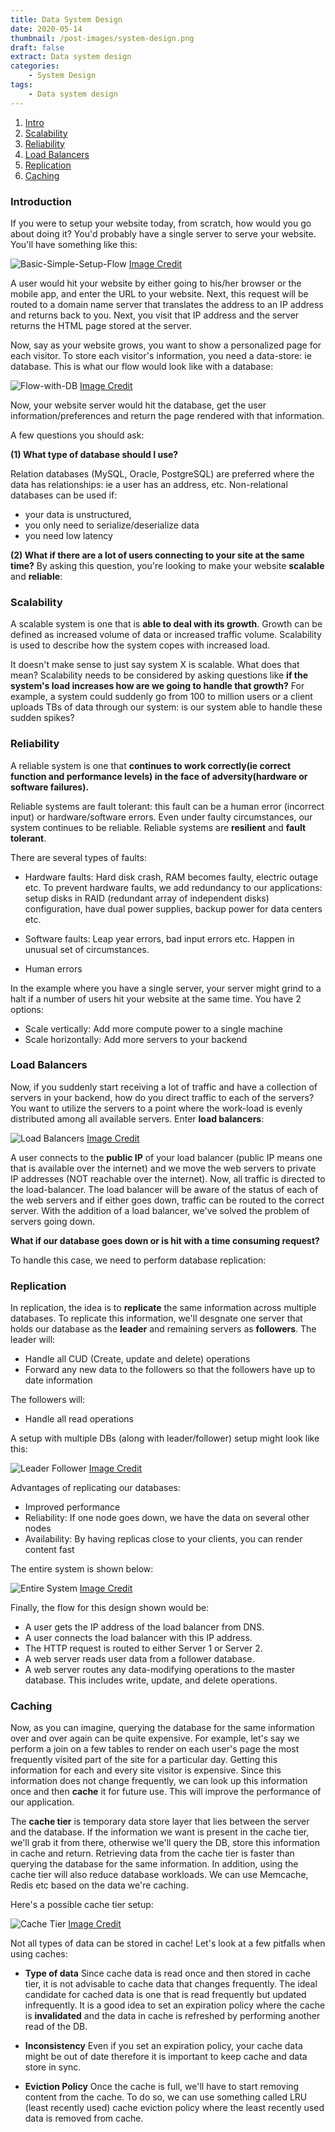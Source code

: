 ```yaml
---
title: Data System Design
date: 2020-05-14
thumbnail: /post-images/system-design.png
draft: false
extract: Data system design
categories: 
    - System Design
tags:
    - Data system design
---
```


1. [Intro](#intro)
2. [Scalability](#scalability)
3. [Reliability](#reliability)
4. [Load Balancers](#load-balancers)
5. [Replication](#replication)
6. [Caching](#caching)


### Introduction
If you were to setup your website today, from scratch, how would you go about doing it? You'd probably have a single server to serve your website. You'll have something like this:

![Basic-Simple-Setup-Flow](./images/system-design/basic-setup.png) [Image Credit](https://www.amazon.com/System-Design-Interview-insiders-Second/dp/B08CMF2CQF)

A user would hit your website by either going to his/her browser or the mobile app, and enter the URL to your website. Next, this request will be routed to a domain name server that translates the address to an IP address and returns back to you. Next, you visit that IP address and the server returns the HTML page stored at the server.  

Now, say as your website grows, you want to show a personalized page for each visitor. To store each visitor's information, you need a data-store: ie database. This is what our flow would look like with a database:

![Flow-with-DB](./images/system-design/setup-with-db.png) [Image Credit](https://www.amazon.com/System-Design-Interview-insiders-Second/dp/B08CMF2CQF)

Now, your website server would hit the database, get the user information/preferences and return the page rendered with that information.

A few questions you should ask:

**(1) What type of database should I use?**

Relation databases (MySQL, Oracle, PostgreSQL) are preferred where the data has relationships: ie a user has an address, etc. Non-relational databases can be used if:
 - your data is unstructured,
 - you only need to serialize/deserialize data
 - you need low latency 

**(2) What if there are a lot of users connecting to your site at the same time?**
By asking this question, you're looking to make your website **scalable** and **reliable**:

### Scalability

A scalable system is one that is **able to deal with its growth**. Growth can be defined as increased volume of data or increased traffic volume. Scalability is used to describe how the system copes with increased load. 

It doesn't make sense to just say system X is scalable. What does that mean? Scalability needs to be considered by asking questions like **if the system's load increases how are we going to handle that growth?** For example, a system could suddenly go from 100 to million users or a client uploads TBs of data through our system: is our system able to handle these sudden spikes? 

### Reliability

A reliable system is one that **continues to work correctly(ie correct function and performance levels) in the face of adversity(hardware or software failures).**

Reliable systems are fault tolerant: this fault can be a human error (incorrect input) or hardware/software errors. Even under faulty circumstances, our system continues to be reliable. Reliable systems are **resilient** and **fault tolerant**.

There are several types of faults:
- Hardware faults: Hard disk crash, RAM becomes faulty, electric outage etc. To prevent hardware faults, we add redundancy to our applications: setup disks in RAID (redundant array of independent disks) configuration, have dual power supplies, backup power for data centers etc.  

- Software faults: Leap year errors, bad input errors etc. Happen in unusual set of circumstances. 

- Human errors
 
In the example where you have a single server, your server might grind to a halt if a number of users hit your website at the same time. You have 2 options:
- Scale vertically: Add more compute power to a single machine
- Scale horizontally: Add more servers to your backend

### Load Balancers
Now, if you suddenly start receiving a lot of traffic and have a collection of servers in your backend, how do you direct traffic to each of the servers? You want to utilize the servers to a point where the work-load is evenly distributed among all available servers. Enter **load balancers**:

![Load Balancers](./images/system-design/load-balancers.png) [Image Credit](https://www.amazon.com/System-Design-Interview-insiders-Second/dp/B08CMF2CQF)

A user connects to the **public IP** of your load balancer (public IP means one that is available over the internet) and we move the web servers to private IP addresses (NOT reachable over the internet). Now, all traffic is directed to the load-balancer. The load balancer will be aware of the status of each of the web servers and if either goes down, traffic can be routed to the correct server. With the addition of a load balancer, we've solved the problem of servers going down. 

**What if our database goes down or is hit with a time consuming request?**

To handle this case, we need to perform database replication:

### Replication
In replication, the idea is to **replicate** the same information across multiple databases. To replicate this information, we'll desgnate one server that holds our database as the **leader** and remaining servers as **followers**. The leader will:

- Handle all CUD (Create, update and delete) operations
- Forward any new data to the followers so that the followers have up to date information

The followers will:
- Handle all read operations

A setup with multiple DBs (along with leader/follower) setup might look like this: 


![Leader Follower](./images/system-design/leader-follower.png) [Image Credit](https://www.amazon.com/Designing-Data-Intensive-Applications-Reliable-Maintainable/dp/1449373321)

Advantages of replicating our databases:
- Improved performance
- Reliability: If one node goes down, we have the data on several other nodes
- Availability: By having replicas close to your clients, you can render content fast

The entire system is shown below:

![Entire System](./images/system-design/entire-system.png) [Image Credit](https://www.amazon.com/System-Design-Interview-insiders-Second/dp/B08CMF2CQF)

Finally, the flow for this design shown would be:

- A user gets the IP address of the load balancer from DNS.
- A user connects the load balancer with this IP address.
- The HTTP request is routed to either Server 1 or Server 2.
- A web server reads user data from a follower database.
- A web server routes any data-modifying operations to the master database. This includes write, update, and delete operations.

### Caching
Now, as you can imagine, querying the database for the same information over and over again can be quite expensive. For example, let's say we perform a join on a few tables to render on each user's page the most frequently visited part of the site for a particular day. Getting this information for each and every site visitor is expensive. Since this information does not change frequently, we can look up this information once and then **cache** it for future use. This will improve the performance of our application. 

The **cache tier** is temporary data store layer that lies between the server and the database. If the information we want is present in the cache tier, we'll grab it from there, otherwise we'll query the DB, store this information in cache and return. Retrieving data from the cache tier is faster than querying the database for the same information. In addition, using the cache tier will also reduce database workloads. We can use Memcache, Redis etc based on the data we're caching. 

Here's a possible cache tier setup:

![Cache Tier](./images/system-design/cache-tier.png) [Image Credit](https://www.amazon.com/System-Design-Interview-insiders-Second/dp/B08CMF2CQF)

Not all types of data can be stored in cache! Let's look at a few pitfalls when using caches:

- **Type of data**
Since cache data is read once and then stored in cache tier, it is not advisable to cache data that changes frequently. The ideal candidate for cached data is one that is read frequently but updated infrequently. It is a good idea to set an expiration policy where the cache is **invalidated** and the data in cache is refreshed by performing another read of the DB. 

- **Inconsistency**
Even if you set an expiration policy, your cache data might be out of date therefore it is important to keep cache and data store in sync.

- **Eviction Policy**
Once the cache is full, we'll have to start removing content from the cache. To do so, we can use something called LRU (least recently used) cache eviction policy where the least recently used data is removed from cache.

